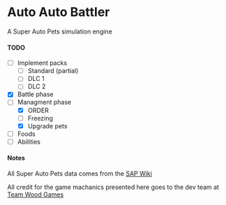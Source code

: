 # Auto Auto Battler

A Super Auto Pets simulation engine

#### TODO
- [ ] Implement packs
    - [ ] Standard (partial)
    - [ ] DLC 1 
    - [ ] DLC 2
- [x] Battle phase
- [ ] Managment phase
  - [x] ORDER
  - [ ] Freezing
  - [x] Upgrade pets
- [ ] Foods
- [ ] Abilities

#### Notes
All Super Auto Pets data comes from the [SAP Wiki](https://superautopets.fandom.com/wiki/Super_Auto_Pets_Wiki)

All credit for the game machanics presented here goes to the dev team at [Team Wood Games](https://teamwoodgames.com/)